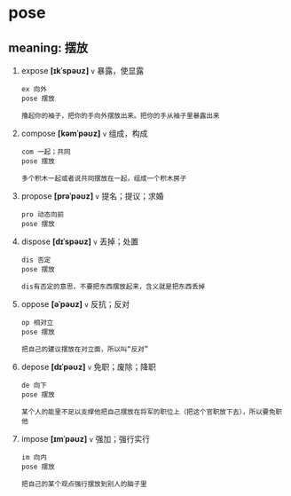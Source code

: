 # pose

## meaning: 摆放

1. expose **[ɪkˈspəʊz]** `v` 暴露，使显露

   ```
   ex 向外
   pose 摆放

   撸起你的袖子，把你的手向外摆放出来。把你的手从袖子里暴露出来
   ```

2. compose **[kəmˈpəʊz]** `v` 组成，构成

   ```
   com 一起；共同
   pose 摆放

   多个积木一起或者说共同摆放在一起，组成一个积木房子
   ```

3. propose **[prəˈpəʊz]** `v` 提名；提议；求婚

   ```
   pro 动态向前
   pose 摆放
   ```

4. dispose **[dɪˈspəʊz]** `v` 丢掉；处置

   ```
   dis 否定
   pose 摆放

   dis有否定的意思，不要把东西摆放起来，含义就是把东西丢掉
   ```

5. oppose **[əˈpəʊz]** `v` 反抗；反对

   ```
   op 相对立
   pose 摆放

   把自己的建议摆放在对立面，所以叫“反对”
   ```

6. depose **[dɪˈpəʊz]** `v` 免职；废除；降职

   ```
   de 向下
   pose 摆放

   某个人的能里不足以支撑他把自己摆放在将军的职位上（把这个官职放下去），所以要免职他
   ```

7. impose **[ɪmˈpəʊz]** `v` 强加；强行实行

   ```
   im 向内
   pose 摆放

   把自己的某个观点强行摆放到别人的脑子里
   ```

